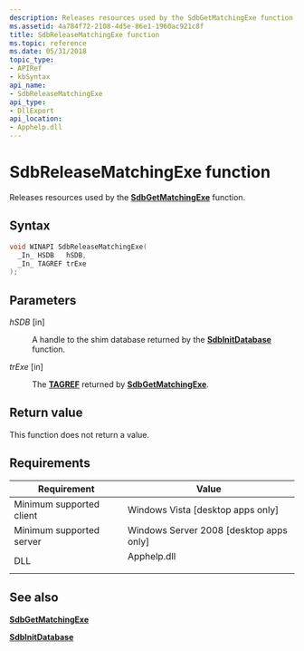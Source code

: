 ```yaml
---
description: Releases resources used by the SdbGetMatchingExe function.
ms.assetid: 4a784f72-2108-4d5e-86e1-1960ac921c8f
title: SdbReleaseMatchingExe function
ms.topic: reference
ms.date: 05/31/2018
topic_type: 
- APIRef
- kbSyntax
api_name: 
- SdbReleaseMatchingExe
api_type: 
- DllExport
api_location: 
- Apphelp.dll
---
```


# SdbReleaseMatchingExe function

Releases resources used by the [**SdbGetMatchingExe**](sdbgetmatchingexe.md) function.

## Syntax


```C++
void WINAPI SdbReleaseMatchingExe(
  _In_ HSDB   hSDB,
  _In_ TAGREF trExe
);
```



## Parameters

<dl> <dt>

*hSDB* \[in\]
</dt> <dd>

A handle to the shim database returned by the [**SdbInitDatabase**](sdbinitdatabase.md) function.

</dd> <dt>

*trExe* \[in\]
</dt> <dd>

The [**TAGREF**](tagref.md) returned by [**SdbGetMatchingExe**](sdbgetmatchingexe.md).

</dd> </dl>

## Return value

This function does not return a value.

## Requirements



| Requirement | Value |
|-------------------------------------|----------------------------------------------------------------------------------------|
| Minimum supported client<br/> | Windows Vista \[desktop apps only\]<br/>                                         |
| Minimum supported server<br/> | Windows Server 2008 \[desktop apps only\]<br/>                                   |
| DLL<br/>                      | <dl> <dt>Apphelp.dll</dt> </dl> |



## See also

<dl> <dt>

[**SdbGetMatchingExe**](sdbgetmatchingexe.md)
</dt> <dt>

[**SdbInitDatabase**](sdbinitdatabase.md)
</dt> </dl>

 

 




